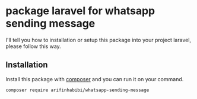 
# package laravel for whatsapp sending message

I'll tell you how to installation or setup this package into your project laravel, please follow this way.




## Installation

Install this package with [composer](https://getcomposer.org/) and you can run it on your command.

```bash
composer require arifinhabibi/whatsapp-sending-message
```
    